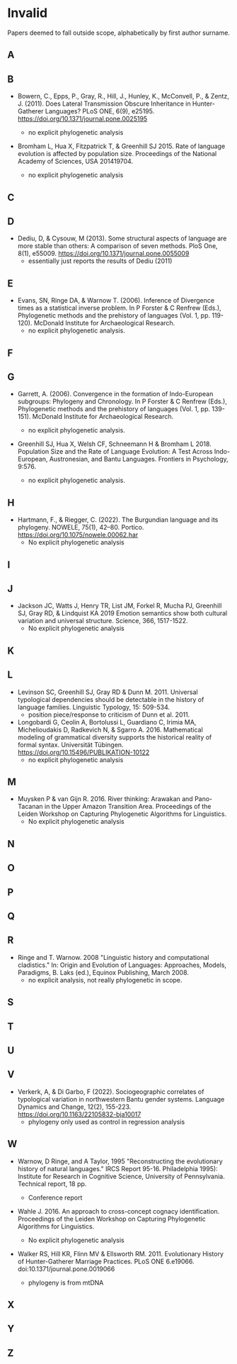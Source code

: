 # Invalid

Papers deemed to fall outside scope, alphabetically by first author surname.

## A
## B

* Bowern, C., Epps, P., Gray, R., Hill, J., Hunley, K., McConvell, P., & Zentz, J. (2011). Does Lateral Transmission Obscure Inheritance in Hunter-Gatherer Languages? PLoS ONE, 6(9), e25195. https://doi.org/10.1371/journal.pone.0025195
    - no explicit phylogenetic analysis

* Bromham L, Hua X, Fitzpatrick T, & Greenhill SJ 2015. Rate of language evolution is affected by population size. Proceedings of the National Academy of Sciences, USA 201419704.
    - no explicit phylogenetic analysis

## C
## D

* Dediu, D, & Cysouw, M (2013). Some structural aspects of language are more stable than others: A comparison of seven methods. PloS One, 8(1), e55009. https://doi.org/10.1371/journal.pone.0055009
    - essentially just reports the results of Dediu (2011)

## E

* Evans, SN, Ringe DA, & Warnow T. (2006). Inference of Divergence times as a statistical inverse problem. In P Forster & C Renfrew (Eds.), Phylogenetic methods and the prehistory of languages (Vol. 1, pp. 119-120). McDonald Institute for Archaeological Research.
    - no explicit phylogenetic analysis.

## F
## G

* Garrett, A. (2006). Convergence in the formation of Indo-European subgroups: Phylogeny and Chronology. In P Forster & C Renfrew (Eds.), Phylogenetic methods and the prehistory of languages (Vol. 1, pp. 139-151). McDonald Institute for Archaeological Research.
    - no explicit phylogenetic analysis.

* Greenhill SJ, Hua X, Welsh CF, Schneemann H & Bromham L 2018. Population Size and the Rate of Language Evolution: A Test Across Indo-European, Austronesian, and Bantu Languages. Frontiers in Psychology, 9:576.
    - no explicit phylogenetic analysis.

## H

* Hartmann, F., & Riegger, C. (2022). The Burgundian language and its phylogeny. NOWELE, 75(1), 42–80. Portico. https://doi.org/10.1075/nowele.00062.har
    - No explicit phylogenetic analysis

## I
## J

* Jackson JC, Watts J, Henry TR, List JM, Forkel R, Mucha PJ, Greenhill SJ, Gray RD, & Lindquist KA 2019 Emotion semantics show both cultural variation and universal structure. Science, 366, 1517-1522.
    - No explicit phylogenetic analysis

## K
## L

* Levinson SC, Greenhill SJ, Gray RD & Dunn M. 2011. Universal typological dependencies should be detectable in the history of language families. Linguistic Typology, 15: 509-534.
    - position piece/response to criticism of Dunn et al. 2011.
* Longobardi G, Ceolin A, Bortolussi L, Guardiano C, Irimia MA, Michelioudakis D, Radkevich N, & Sgarro A. 2016. Mathematical modeling of grammatical diversity supports the historical reality of formal syntax. Universität Tübingen. https://doi.org/10.15496/PUBLIKATION-10122
    - no explicit phylogenetic analysis

## M

* Muysken P & van Gijn R. 2016. River thinking: Arawakan and Pano-Tacanan in the Upper Amazon Transition Area. Proceedings of the Leiden Workshop on Capturing Phylogenetic Algorithms for Linguistics.
    - No explicit phylogenetic analysis


## N
## O
## P
## Q
## R

* Ringe and T. Warnow. 2008 "Linguistic history and computational cladistics." In: Origin and Evolution of Languages: Approaches, Models, Paradigms, B. Laks (ed.), Equinox Publishing, March 2008. 	
    - no explicit analysis, not really phylogenetic in scope.
    
## S
## T
## U
## V

* Verkerk, A, & Di Garbo, F (2022). Sociogeographic correlates of typological variation in northwestern Bantu gender systems. Language Dynamics and Change, 12(2), 155-223. https://doi.org/10.1163/22105832-bja10017
    - phylogeny only used as control in regression analysis

## W


* Warnow, D Ringe, and A Taylor, 1995 "Reconstructing the evolutionary history of natural languages." IRCS Report 95-16. Philadelphia 1995): Institute for Research in Cognitive Science, University of Pennsylvania. Technical report, 18 pp. 	
    - Conference report

* Wahle J. 2016. An approach to cross-concept cognacy identification. Proceedings of the Leiden Workshop on Capturing Phylogenetic Algorithms for Linguistics.
    - No explicit phylogenetic analysis

* Walker RS, Hill KR, Flinn MV & Ellsworth RM. 2011. Evolutionary History of Hunter-Gatherer Marriage Practices. PLoS ONE 6.e19066. doi:10.1371/journal.pone.0019066
    - phylogeny is from mtDNA


## X
## Y
## Z


